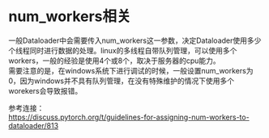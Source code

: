 num_workers相关
===
一般Dataloader中会需要传入num_workers这一参数，决定Dataloader使用多少个线程同时进行数据的处理。linux的多线程自带队列管理，可以使用多个workers，一般的经验是使用4个或8个，取决于服务器的cpu能力。<br>
需要注意的是，在windows系统下进行调试的时候，一般设置num_workers为0，因为windows并不具有队列管理，在没有特殊维护的情况下使用多个worekers会导致报错。

参考连接：<br>
https://discuss.pytorch.org/t/guidelines-for-assigning-num-workers-to-dataloader/813